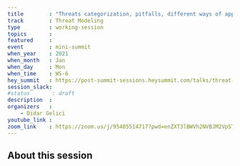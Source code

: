 ```yaml
---
title        : "Threats categorization, pitfalls, different ways of applying it in practise"
track        : Threat Modeling
type         : working-session
topics       :
featured     :
event        : mini-summit
when_year    : 2021
when_month   : Jan
when_day     : Mon
when_time    : WS-6
hey_summit   : https://post-summit-sessions.heysummit.com/talks/threat-categorization-pitfalls-different-ways-of-applying-it-in-practice/
session_slack:
#status       : draft
description  :
organizers   :
    - Didar Gelici
youtube_link :
zoom_link    : https://zoom.us/j/95485514717?pwd=enZXT3lBWVh2NVBJM2VpSTUybXdHQT09
---
```


## About this session
